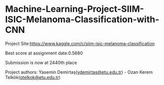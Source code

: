 # Machine-Learning-Project-SIIM-ISIC-Melanoma-Classification-with-CNN

Project Site:https://www.kaggle.com/c/siim-isic-melanoma-classification

Best score at assignment date:0.5680

Submission is now at 2440th place

Project authors: Yasemin Demirtaş(ydemirtas@etu.edu.tr) - Ozan Kerem Telkök(otelkok@etu.edu.tr)
